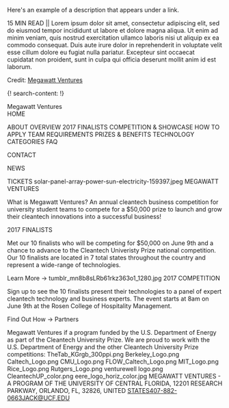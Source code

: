Here's an example of a description that appears under a link.

15 MIN READ || Lorem ipsum dolor sit amet, consectetur adipiscing elit, sed do eiusmod tempor incididunt ut labore et dolore magna aliqua. Ut enim ad minim veniam, quis nostrud exercitation ullamco laboris nisi ut aliquip ex ea commodo consequat. Duis aute irure dolor in reprehenderit in voluptate velit esse cillum dolore eu fugiat nulla pariatur. Excepteur sint occaecat cupidatat non proident, sunt in culpa qui officia deserunt mollit anim id est laborum.

Credit: [Megawatt Ventures](https://www.megawattventures.com/)

{! search-content: !}


Megawatt Ventures	
HOME
 
ABOUT
OVERVIEW
2017 FINALISTS
COMPETITION & SHOWCASE
HOW TO APPLY
TEAM REQUIREMENTS
PRIZES & BENEFITS
TECHNOLOGY CATEGORIES
FAQ
 
CONTACT
 
NEWS
 
TICKETS
 solar-panel-array-power-sun-electricity-159397.jpeg
MEGAWATT VENTURES

 

What is Megawatt Ventures?
An annual cleantech business competition for university student teams to compete for a $50,000 prize to launch and grow their cleantech innovations into a successful business!
 
2017 FINALISTS

Met our 10 finalists who will be competing for $50,000 on June 9th and a chance to advance to the Cleantech Univeristy Prize national competition.  Our 10 finalists are located in 7 total states throughout the country and represent a wide-range of technologies.  

Learn More →
 tumblr_mn8b8sLRb61rkz363o1_1280.jpg
2017 COMPETITION 

Sign up to see the 10 finalists present their technologies to a panel of expert cleantech technology and business experts.  The event starts at 8am on June 9th at the Rosen College of Hospitality Management.

Find Out How →
Partners

Megawatt Ventures if a program funded by the U.S. Department of Energy as part of the Cleantech University Prize.  We are proud to work with the U.S. Department of Energy and the other Cleantech University Prize competitions:
TheTab_KGrgb_300ppi.png
Berkeley_Logo.png
Caltech_Logo.png
CMU_Logo.png
FLOW_Caltech_Logo.png
MIT_Logo.png
Rice_Logo.png
Rutgers_Logo.png
venturewell logo.png
CleantechUP_color.png
eere_logo_horiz_color.jpg
MEGAWATT VENTURES - A PROGRAM OF THE UNIVERSITY OF CENTRAL FLORIDA, 12201 RESEARCH PARKWAY, ORLANDO, FL, 32826, UNITED STATES407-882-0663JACK@UCF.EDU
